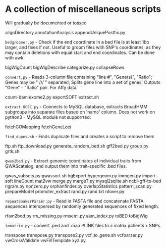 # A collection of miscellaneous scripts
Will gradually be documented or tossed

alignDirectory
annotationAnalysis
appendUniquePostfix.py

`bedgroomer.py` - Check if the end coordinate in a bed file is at least 1bp larger, and fixes if not. Useful to groom files with SNP's coordinates, as they may contain deletions with equal start and end coordinates. Can be done with awk.

bigWigCount
bigWigDescribe
categorize.py
collapseRows

`convert.py` - Reads 3-column file containing "line #", "Gene(s)", "Ratio"; Genes may be " /// " separated; Splits gene line into a set of genes; Outputs "Gene" - "Ratio" pair. For Affy data

count-bam
exome2.py
exportSOFT
extract.sh

`extract_UCSC.py` - Connects to MySQL database, extracts BroadHMM subgroups into separate files based on 'name' column. Does not work on python3 - MySQL module not supporrted.

fetchGOMapping
fetchGeneLoci

`find_dupes.sh` - Finds duplicate files and creates a script to remove them

ftp.sh
ftp_download.py
generate_random_bed.sh
gff2bed.py
group.py
grtk.sh

`gwas2bed.py` - Extract genomic coordinates of individual traits from GWAScatalog, and output them into trait-specific .bed files.

gwas_subsets.py
gwassort.sh
hgExport
hypergeom.py
immgen.py
import-soft
lineCount
mat2vw
merge.py
mergeT.py
mysql2sqlite.sh
ncbi-gff-to-bed
ngram.py
nonzero.py
orphanfinder.py
overlapStatistics
pattern_scan.py
prepareModel
promoter_extract
rand.py
rand.txt
rdover.py

`repeatSoakerParser.py` - Read in FASTA file and concatenate FASTA sequences interspersed by randomly generated sequences of fixed length.

rfam2bed.py
rm_missing.py
rmsemi.py
sam_index.py
toBED
toBigWig

`tomatrix.py` - convert .ped and .map PLINK files to a matrix patients x SNPs

transpose
transpose.py
transpose2.py
vcf_to_gene.sh
vcfparser.py
vwCrossValidate
vwFillTemplate
xyz.py